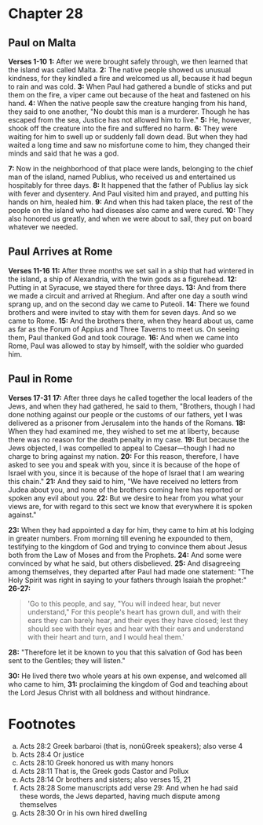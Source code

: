# Chapter 28
## Paul on Malta
**Verses 1-10**
**1:** After we were brought safely through, we then learned that the island was called Malta.
**2:** The native people showed us unusual kindness, for they kindled a fire and welcomed us all, because it had begun to rain and was cold.
**3:** When Paul had gathered a bundle of sticks and put them on the fire, a viper came out because of the heat and fastened on his hand.
**4:** When the native people saw the creature hanging from his hand, they said to one another, "No doubt this man is a murderer. Though he has escaped from the sea, Justice has not allowed him to live."
**5:** He, however, shook off the creature into the fire and suffered no harm.
**6:** They were waiting for him to swell up or suddenly fall down dead. But when they had waited a long time and saw no misfortune come to him, they changed their minds and said that he was a god.

**7:** Now in the neighborhood of that place were lands, belonging to the chief man of the island, named Publius, who received us and entertained us hospitably for three days.
**8:** It happened that the father of Publius lay sick with fever and dysentery. And Paul visited him and prayed, and putting his hands on him, healed him.
**9:** And when this had taken place, the rest of the people on the island who had diseases also came and were cured.
**10:** They also honored us greatly, and when we were about to sail, they put on board whatever we needed.

## Paul Arrives at Rome
**Verses 11-16**
**11:** After three months we set sail in a ship that had wintered in the island, a ship of Alexandria, with the twin gods as a figurehead.
**12:** Putting in at Syracuse, we stayed there for three days.
**13:** And from there we made a circuit and arrived at Rhegium. And after one day a south wind sprang up, and on the second day we came to Puteoli.
**14:** There we found brothers and were invited to stay with them for seven days. And so we came to Rome.
**15:** And the brothers there, when they heard about us, came as far as the Forum of Appius and Three Taverns to meet us. On seeing them, Paul thanked God and took courage.
**16:** And when we came into Rome, Paul was allowed to stay by himself, with the soldier who guarded him.

## Paul in Rome
**Verses 17-31**
**17:** After three days he called together the local leaders of the Jews, and when they had gathered, he said to them, "Brothers, though I had done nothing against our people or the customs of our fathers, yet I was delivered as a prisoner from Jerusalem into the hands of the Romans.
**18:** When they had examined me, they wished to set me at liberty, because there was no reason for the death penalty in my case.
**19:** But because the Jews objected, I was compelled to appeal to Caesar—though I had no charge to bring against my nation.
**20:** For this reason, therefore, I have asked to see you and speak with you, since it is because of the hope of Israel with you, since it is because of the hope of Israel that I am wearing this chain."
**21:** And they said to him, "We have received no letters from Judea about you, and none of the brothers coming here has reported or spoken any evil about you.
**22:** But we desire to hear from you what your views are, for with regard to this sect we know that everywhere it is spoken against."

**23:** When they had appointed a day for him, they came to him at his lodging in greater numbers. From morning till evening he expounded to them, testifying to the kingdom of God and trying to convince them about Jesus both from the Law of Moses and from the Prophets.
**24:** And some were convinced by what he said, but others disbelieved.
**25:** And disagreeing among themselves, they departed after Paul had made one statement: "The Holy Spirit was right in saying to your fathers through Isaiah the prophet:"
**26-27:** 
> 'Go to this people, and say,
> "You will indeed hear, but never understand,"
> For this people's heart has grown dull,
> and with their ears they can barely hear,
> and their eyes they have closed;
> lest they should see with their eyes
> and hear with their ears
> and understand with their heart
> and turn, and I would heal them.'

**28:** "Therefore let it be known to you that this salvation of God has been sent to the Gentiles; they will listen."

**30:** He lived there two whole years at his own expense, and welcomed all who came to him,
**31:** proclaiming the kingdom of God and teaching about the Lord Jesus Christ with all boldness and without hindrance.

# Footnotes
<ol type='a'>
	<li>Acts 28:2 Greek barbaroi (that is, nonûGreek speakers); also verse 4</li>
	<li>Acts 28:4 Or justice</li>
	<li>Acts 28:10 Greek honored us with many honors</li>
	<li>Acts 28:11 That is, the Greek gods Castor and Pollux</li>
	<li>Acts 28:14 Or brothers and sisters; also verses 15, 21</li>
	<li>Acts 28:28 Some manuscripts add verse 29: And when he had said these words, the Jews departed, having much dispute among themselves</li>
	<li>Acts 28:30 Or in his own hired dwelling</li>
</ol>
